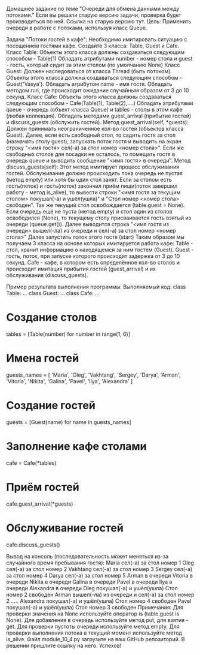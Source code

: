 Домашнее задание по теме "Очереди для обмена данными между потоками."
Если вы решали старую версию задачи, проверка будет производиться по ней.
Ссылка на старую версию тут.
Цель: Применить очереди в работе с потоками, используя класс Queue.

Задача "Потоки гостей в кафе":
Необходимо имитировать ситуацию с посещением гостями кафе.
Создайте 3 класса: Table, Guest и Cafe.
Класс Table:
Объекты этого класса должны создаваться следующим способом - Table(1)
Обладать атрибутами number - номер стола и guest - гость, который сидит за этим столом (по умолчанию None)
Класс Guest:
Должен наследоваться от класса Thread (быть потоком).
Объекты этого класса должны создаваться следующим способом - Guest('Vasya').
Обладать атрибутом name - имя гостя.
Обладать методом run, где происходит ожидание случайным образом от 3 до 10 секунд.
Класс Cafe:
Объекты этого класса должны создаваться следующим способом - Cafe(Table(1), Table(2),....)
Обладать атрибутами queue - очередь (объект класса Queue) и tables - столы в этом кафе (любая коллекция).
Обладать методами guest_arrival (прибытие гостей) и discuss_guests (обслужить гостей).
Метод guest_arrival(self, *guests):
Должен принимать неограниченное кол-во гостей (объектов класса Guest).
Далее, если есть свободный стол, то садить гостя за стол (назначать столу guest), запускать поток гостя и выводить на экран строку "<имя гостя> сел(-а) за стол номер <номер стола>".
Если же свободных столов для посадки не осталось, то помещать гостя в очередь queue и выводить сообщение "<имя гостя> в очереди".
Метод discuss_guests(self):
Этот метод имитирует процесс обслуживания гостей.
Обслуживание должно происходить пока очередь не пустая (метод empty) или хотя бы один стол занят.
Если за столом есть гость(поток) и гость(поток) закончил приём пищи(поток завершил работу - метод is_alive), то вывести строки "<имя гостя за текущим столом> покушал(-а) и ушёл(ушла)" и "Стол номер <номер стола> свободен". Так же текущий стол освобождается (table.guest = None).
Если очередь ещё не пуста (метод empty) и стол один из столов освободился (None), то текущему столу присваивается гость взятый из очереди (queue.get()). Далее выводится строка "<имя гостя из очереди> вышел(-ла) из очереди и сел(-а) за стол номер <номер стола>"
Далее запустить поток этого гостя (start)
Таким образом мы получаем 3 класса на основе которых имитируется работа кафе:
Table - стол, хранит информацию о находящемся за ним гостем (Guest).
Guest - гость, поток, при запуске которого происходит задержка от 3 до 10 секунд.
Cafe - кафе, в котором есть определённое кол-во столов и происходит имитация прибытия гостей (guest_arrival) и их обслуживания (discuss_guests).

Пример результата выполнения программы:
Выполняемый код:
class Table:
...
class Guest:
...
class Cafe:
...
# Создание столов
tables = [Table(number) for number in range(1, 6)]
# Имена гостей
guests_names = [
'Maria', 'Oleg', 'Vakhtang', 'Sergey', 'Darya', 'Arman',
'Vitoria', 'Nikita', 'Galina', 'Pavel', 'Ilya', 'Alexandra'
]
# Создание гостей
guests = [Guest(name) for name in guests_names]
# Заполнение кафе столами
cafe = Cafe(*tables)
# Приём гостей
cafe.guest_arrival(*guests)
# Обслуживание гостей
cafe.discuss_guests()

Вывод на консоль (последовательность может меняться из-за случайного время пребывания гостя):
Maria сел(-а) за стол номер 1
Oleg сел(-а) за стол номер 2
Vakhtang сел(-а) за стол номер 3
Sergey сел(-а) за стол номер 4
Darya сел(-а) за стол номер 5
Arman в очереди
Vitoria в очереди
Nikita в очереди
Galina в очереди
Pavel в очереди
Ilya в очереди
Alexandra в очереди
Oleg покушал(-а) и ушёл(ушла)
Стол номер 2 свободен
Arman вышел(-ла) из очереди и сел(-а) за стол номер 2
.....
Alexandra покушал(-а) и ушёл(ушла)
Стол номер 4 свободен
Pavel покушал(-а) и ушёл(ушла)
Стол номер 3 свободен
Примечания:
Для проверки значения на None используйте оператор is (table.guest is None).
Для добавления в очередь используйте метод put, для взятия - get.
Для проверки пустоты очереди используйте метод empty.
Для проверки выполнения потока в текущий момент используйте метод is_alive.
Файл module_10_4.py загрузите на ваш GitHub репозиторий. В решении пришлите ссылку на него.
Успехов!
